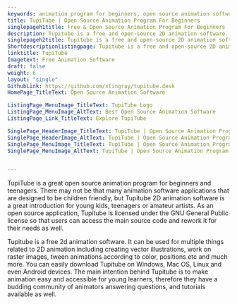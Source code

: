 ```yaml
---
keywords: animation program for beginners, open source animation software, best free animation software, free 2d animation software
title: TupiTube | Open Source Animation Program For Beginners
singlepageh1title: Free & Open Source Animation Program For Beginners
description: Tupitube is a free and open-source 2D animation software. It offers easy to use interface that provides amateur artists a simpler user experience.
singlepageh2title: Tupitube is a free and open-source 2D animation software. It offers easy to use interface that provides amateur artists a simpler user experience.
Shortdescriptionlistingpage: Tupitube is a free and open-source 2D animation software. It offers easy to use interface that provides amateur artists a simpler user experience.
linktitle: TupiTube
Imagetext: Free Animation Software
draft: false
weight: 6
layout: "single"
GithubLink: https://github.com/xtingray/tupitube.desk
HomePage_TitleText: Open Source Animation Software

ListingPage_MenuImage_TitleText: TupiTube Logo
ListingPage_MenuImage_AltText: Best Open Source Animation Software
ListingPage_Link_TitleText: Explore TupiTube

SinglePage_HeaderImage_TitleText: TupiTube | Open Source Animation Program For Beginners
SinglePage_HeaderImage_AltText: TupiTube | Open Source Animation Program For Beginners
SinglePage_MenuImage_TitleText: TupiTube | Open Source Animation Program For Beginners
SinglePage_MenuImage_AltText: TupiTube | Open Source Animation Program For Beginners


---
```


TupiTube is a great open source animation program for beginners and teenagers. There may not be that many animation software applications that are designed to be children friendly, but Tupitube 2D animation software is a great introduction for young kids, teenagers or amateur artists. As an open source application, Tupitube is licensed under the GNU General Public license so that users can access the main source code and rework it for their needs as well.

Tupitube is a free 2d animation software. It can be used for multiple things related to 2D animation including creating vector illustrations, work on raster images, tween animations according to color, positions etc and much more. You can easily download Tupitube on Windows, Mac OS, Linux and even Android devices. The main intention behind Tupitube is to make animation easy and accessible for young learners, therefore they have a budding community of animators answering questions, and tutorials available as well.
